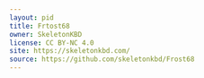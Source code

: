 ```yaml
---
layout: pid
title: Frtost68
owner: SkeletonKBD
license: CC BY-NC 4.0
site: https://skeletonkbd.com/
source: https://github.com/skeletonkbd/Frost68
---
```

